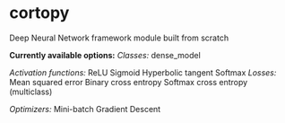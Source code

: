 # cortopy
Deep Neural Network framework module built from scratch

**Currently available options:**
*Classes:* dense_model

*Activation functions:* ReLU
                       Sigmoid
                       Hyperbolic tangent
                       Softmax
*Losses:*              Mean squared error
                       Binary cross entropy
                       Softmax cross entropy (multiclass)
                       
*Optimizers:*          Mini-batch Gradient Descent
